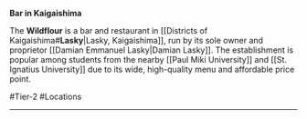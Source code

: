 **Bar in Kaigaishima**

The **Wildflour** is a bar and restaurant in [[Districts of Kaigaishima#**Lasky**|Lasky, Kaigaishima]], run by its sole owner and proprietor [[Damian Emmanuel Lasky|Damian Lasky]]. The establishment is popular among students from the nearby [[Paul Miki University]] and [[St. Ignatius University]] due to its wide, high-quality menu and affordable price point.

#Tier-2 #Locations 

---
